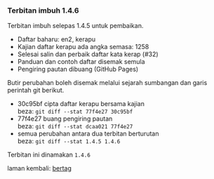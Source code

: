 ---
---

### Terbitan imbuh 1.4.6

Terbitan imbuh selepas 1.4.5 untuk pembaikan.

- Daftar baharu: en2, kerapu
- Kajian daftar kerapu ada angka semasa: 1258
- Selesai salin dan perbaik daftar kata kerap (#32)
- Panduan dan contoh daftar disemak semula
- Pengiring pautan dibuang (GitHub Pages)

Butir perubahan boleh disemak melalui sejarah sumbangan
dan garis perintah git berikut.

- 30c95bf cipta daftar kerapu bersama kajian  
beza: `git diff --stat 77f4e27 30c95bf`
- 77f4e27 buang pengiring pautan  
beza: `git diff --stat dcaa021 77f4e27`
- semua perubahan antara dua terbitan berturutan  
beza: `git diff --stat 1.4.5 1.4.6`

Terbitan ini dinamakan `1.4.6`

laman kembali: [bertag][0]

  [0]: ../bertag.md
